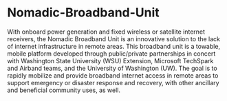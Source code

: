 # Nomadic-Broadband-Unit
With onboard power generation and fixed wireless or satellite internet receivers, the Nomadic Broadband Unit is an innovative solution to the lack of internet infrastructure in remote areas. This broadband unit is a towable, mobile platform developed through public/private partnerships in concert with Washington State University (WSU) Extension, Microsoft TechSpark and Airband teams, and the University of Washington (UW). The goal is to rapidly mobilize and provide broadband internet access in remote areas to support emergency or disaster response and recovery, with other ancillary and beneficial community uses, as well.
